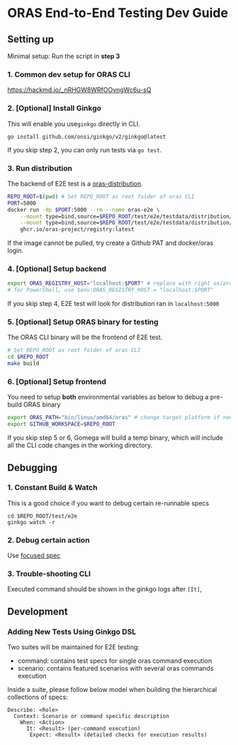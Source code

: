 # ORAS End-to-End Testing Dev Guide

## Setting up
Minimal setup: Run the script in **step 3**

### 1. Common dev setup for ORAS CLI
https://hackmd.io/_nRHGW8WRfOOvngWc6u-sQ

### 2. [Optional] Install Ginkgo
This will enable you use`ginkgo` directly in CLI.
```
go install github.com/onsi/ginkgo/v2/ginkgo@latest
```
If you skip step 2, you can only run tests via `go test`. 

### 3. Run distribution
The backend of E2E test is a [oras-distribution](https://github.com/oras-project/distribution).
```bash
REPO_ROOT=$(pwd) # Set REPO_ROOT as root folder of oras CLI
PORT=5000
docker run -dp $PORT:5000 --rm --name oras-e2e \
    --mount type=bind,source=$REPO_ROOT/test/e2e/testdata/distribution/config-example-with-extensions.yml,target=/etc/docker/registry/config.yml \
    --mount type=bind,source=$REPO_ROOT/test/e2e/testdata/distribution/passwd_bcrypt,target=/etc/docker/registry/passwd \
    ghcr.io/oras-project/registry:latest
```
If the image cannot be pulled, try create a Github PAT and docker/oras login.

### 4. [Optional] Setup backend
```bash
export ORAS_REGISTRY_HOST="localhost:$PORT" # replace with right os/arch
# for PowerShell, use $env:ORAS_REGISTRY_HOST = "localhost:$PORT"
```
If you skip step 4, E2E test will look for distribution ran in `localhost:5000`

### 5. [Optional] Setup ORAS binary for testing
The ORAS CLI binary will be the frontend of E2E test.
```bash
# Set REPO_ROOT as root folder of oras CLI
cd $REPO_ROOT
make build
```
### 6. [Optional] Setup frontend
You need to setup **both** environmental variables as below to debug a pre-build ORAS binary
```bash
export ORAS_PATH="bin/linux/amd64/oras" # change target platform if needed
export GITHUB_WORKSPACE=$REPO_ROOT
```
If you skip step 5 or 6, Gomega will build a temp binary, which will include all the CLI code changes in the working directory.

## Debugging
### 1. Constant Build & Watch
This is a good choice if you want to debug certain re-runnable specs
```bash=
cd $REPO_ROOT/test/e2e
ginkgo watch -r
```

### 2. Debug certain action
Use [focused spec](https://onsi.github.io/ginkgo/#focused-specs)


### 3. Trouble-shooting CLI
Executed command should be shown in the ginkgo logs after `[It]`,

## Development
### Adding New Tests Using Ginkgo DSL
Two suites will be maintained for E2E testing:
- command: contains test specs for single oras command execution
- scenario: contains featured scenarios with several oras commands execution

Inside a suite, please follow below model when building the hierarchical collections of specs:
```
Describe: <Role>
  Context: Scenario or command specific description
    When: <Action>
      It: <Result> (per-command execution)
       Expect: <Result> (detailed checks for execution results)
```
